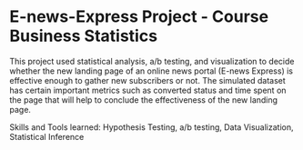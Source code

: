 # E-news-Express Project - Course Business Statistics 
This project used statistical analysis, a/b testing, and visualization to decide whether the new landing page of an online news portal (E-news Express) is effective enough to gather new subscribers or not. The simulated dataset has certain important metrics such as converted status and time spent on the page that will help to conclude the effectiveness of the new landing page. 

Skills and Tools learned:
Hypothesis Testing, a/b testing, Data Visualization, Statistical Inference
